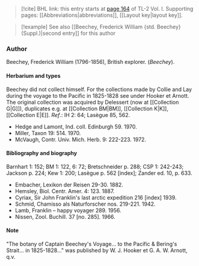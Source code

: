 > [!cite] BHL link: this entry starts at [page 164](https://www.biodiversitylibrary.org/item/103414#page/212/mode/1up) of TL-2 Vol. I.
> Supporting pages: [[Abbreviations|abbreviations]], [[Layout key|layout key]].

> [!example] See also [[Beechey, Frederick William {std. Beechey} (Suppl.)|second entry]] for this author

### Author

Beechey, Frederick William (1796-1856), British explorer. (*Beechey*).

#### Herbarium and types

Beechey did not collect himself. For the collections made by Collie and Lay during the voyage to the Pacific in 1825-1828 see under Hooker et Arnott. The original collection was acquired by Delessert (now at [[Collection G|G]]), duplicates e.g. at [[Collection BM|BM]], [[Collection K|K]], [[Collection E|E]].
*Ref*.: IH 2: 64; Lasègue 85, 562.
- Hedge and Lamont, Ind. coll. Edinburgh 59. 1970.
- Miller, Taxon 19: 514. 1970.
- McVaugh, Contr. Univ. Mich. Herb. 9: 222-223. 1972.

#### Bibliography and biography

Barnhart 1: 152; BM 1: 122, 6: 72; Bretschneider p. 288; CSP 1: 242-243; Jackson p. 224; Kew 1: 200; Lasègue p. 562 \[index\]; Zander ed. 10, p. 633.
- Embacher, Lexikon der Reisen 29-30. 1882.
- Hemsley, Biol. Centr. Amer. 4: 123. 1887.
- Cyriax, Sir John Franklin's last arctic expedition 216 \[index\] 1939.
- Schmid, Chamisso als Naturforscher nos. 219-221. 1942.
- Lamb, Franklin – happy voyager 289. 1956.
- Nissen, Zool. Buchill. 37 \[no. 285\]. 1966.

#### Note

"The botany of Captain Beechey's Voyage... to the Pacific & Bering's Strait... in 1825-1828..." was published by W. J. Hooker et G. A. W. Arnott, q.v.

